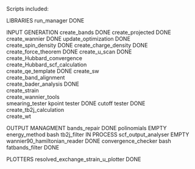 Scripts included:

LIBRARIES
run_manager                           DONE 

INPUT GENERATION
create_bands                          DONE 
create_projected                      DONE 
create_wannier                        DONE
update_optimization                   DONE     
create_spin_density                   DONE 
create_charge_density                 DONE 
create_force_theorem                  DONE
create_u_scan                         DONE
create_Hubbard_convergence            
create_Hubbard_scf_calculation        
create_qe_template                    DONE
create_sw 	                      
create_band_alignment                 
create_bader_analysis                 DONE            
create_strain                         
create_wannier_tools                  
smearing_tester
kpoint tester                         DONE
cutoff tester                         DONE            
create_tb2j_calculation               
create_wt



OUTPUT MANAGMENT
bands_repair	                      DONE
polinomials                           EMPTY
energy_method                         bash
tb2j_filter 	                      IN PROCESS
scf_output_analyser                   EMPTY 
wannier90_hamiltonian_reader          DONE
convergence_checker                   bash
fatbands_filter                       DONE

PLOTTERS
resolved_exchange_strain_u_plotter    DONE

